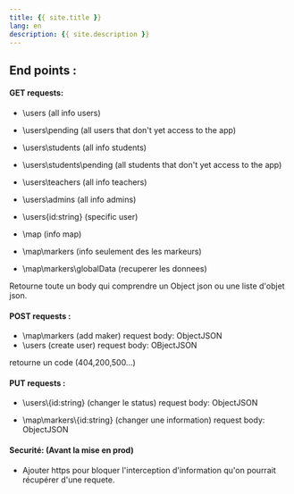 ```yaml
---
title: {{ site.title }}
lang: en
description: {{ site.description }} 
---
```


## End points :



#### GET requests:

- \users (all info users) 
- \users\pending (all users that don't yet access to the app)

- \users\students (all info students)
- \users\students\pending (all students that don't yet access to the app)

- \users\teachers (all info teachers)

- \users\admins (all info admins)

- \users\{id:string} (specific user) 

- \map (info map)

- \map\markers (info seulement des les markeurs)

- \map\markers\globalData (recuperer les donnees)	


Retourne toute un body qui comprendre un Object json ou une liste d'objet json.

#### POST requests :

- \map\markers (add maker) request body: ObjectJSON
- \users (create user) request body: OBjectJSON

retourne un code (404,200,500...)

#### PUT requests :

- \users\\{id:string}  (changer le status) request body: ObjectJSON

- \map\markers\\{id:string} (changer une information) request body: ObjectJSON


#### Securité: (Avant la mise en prod)
- Ajouter https pour bloquer l'interception d'information qu'on pourrait récupérer d'une requete.